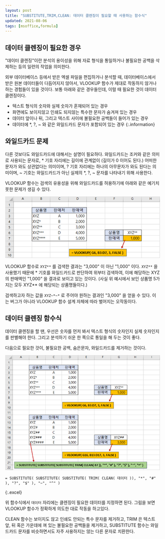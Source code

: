 ```yaml
---
layout: post
title: "SUBSTITUTE,TRIM,CLEAN: 데이터 클렌징이 필요할 때 사용하는 함수식"
updated: 2021-08-06
tags: [msoffice,formula]
---
```


## 데이터 클렌징이 필요한 경우

"데이터 클렌징"이란 분석의 용이성을 위해 자료 형식을 통일하거나 불필요한 공백을 삭제하는 등의 일련의 작업을 의미한다.

외부 데이터베이스 등에서 받은 엑셀 파일을 편집하거나 분석할 때, 데이터베이스에서 받은 원본 데이터들이 다듬어지지 않아서, VLOOKUP 함수가 제대로 작동하지 않거나 하는 경험들이 있을 것이다. 보통 아래와 같은 경우들인데, 이럴 때 필요한 것이 데이터 클렌징이다.

- 텍스트 형식의 숫자와 실제 숫자가 혼재되어 있는 경우
- 화면에도 보이지않고 인쇄도 되지않는 특수한 문자가 숨겨져 있는 경우
- 데이터 앞이나 뒤, 그리고 텍스트 사이에 불필요한 공백들이 들어가 있는 경우
- 데이터에 \*, ?, \~ 와 같은 와일드카드 문자가 포함되어 있는 경우
{:.information}

## 와일드카드 문제

다른 것보다도 와일드카드에 대해서는 설명이 필요하다. 와일드카드는 조커와 같은 의미로 사용되는 문자로, \* 기호 자리에는 길이에 관계없이 (길이가 0 이어도 된다.) 어떠한 문자가 와도 상관없다는 의미이며, ? 기호 자리에는 하나의 아무문자가 와도 된다는 의미이며, \~ 기호는 와일드카드가 아닌 실제의 \*, ?, \~ 문자를 나타내기 위해 사용한다.

VLOOKUP 함수는 검색의 유용성을 위해 와일드카드를 허용하기에 아래와 같은 예기치못한 문제가 생길 수 있다.

![그림00](/img/msoffice/formula/formula-0013.png)

VLOOKUP 함수로 `XYZ**` 를 검색한 결과는 "3,000" 이 아닌 "1,000" 이다. `XYZ**` 을 사용했기 때문에 * 기호를 와일드카드로 판단하여 위부터 검색하여, 이에 해당하는 XYZ 의 판매액인 "1,000" 을 결과로 보이고 있는 것이다. (사실 위 예시에서 보인 상품명 5가지는 모두 XYZ** 에 해당되는 상품명들이다.)

검색하고자 하는 값을 `XYZ~*~*` 로 주어야 원하는 결과인 "3,000" 을 얻을 수 있다. 이는 버그가 아니라 VLOOKUP 함수 설계 자체에 따라 벌어지는 오작동이다.

## 데이터 클렌징 함수식

데이터 클렌징을 할 땐, 우선은 숫자를 먼저 봐서 텍스트 형식의 숫자인지 실제 숫자인지를 판별해야 한다. 그리고 분석하기 쉬운 한 쪽으로 통일을 해 두는 것이 좋다.

다음으로 필요한 것이, 불필요한 공백, 숨은문자, 와일드카드를 제거하는 것이다.

![그림01](/img/msoffice/formula/formula-0014.png)

```excel
= SUBSTITUTE( SUBSTITUTE( SUBSTITUTE( TRIM( CLEAN( 데이터 )), "*", "#" ), "?", "$" ), "~", "^" )
```
{:.excel}

위 함수식에서 `데이터` 자리에는 클렌징이 필요한 데이터를 지정하면 된다. 그림을 보면 VLOOKUP 함수가 정확하게 의도한 대로 작동을 하고있다.

CLEAN 함수는 보이지도 않고 인쇄도 안되는 특수 문자를 제거하고, TRIM 은 텍스트 앞, 뒤 혹은 가운데에 껴 있는 불필요한 공백들을 제거하고, SUBSTITUTE 함수는 와일드카드 문자를 비슷하면서도 자주 사용하지는 않는 다른 문자로 치환한다.